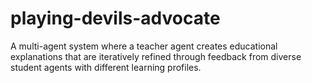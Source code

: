 # playing-devils-advocate
A multi-agent system where a teacher agent creates educational explanations that are iteratively refined through feedback from diverse student agents with different learning profiles.
